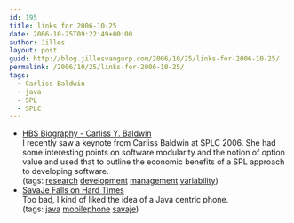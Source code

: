 ```yaml
---
id: 195
title: links for 2006-10-25
date: 2006-10-25T09:22:49+00:00
author: Jilles
layout: post
guid: http://blog.jillesvangurp.com/2006/10/25/links-for-2006-10-25/
permalink: /2006/10/25/links-for-2006-10-25/
tags:
  - Carliss Baldwin
  - java
  - SPL
  - SPLC
---
```

<ul class="delicious">
	<li>
		<div class="delicious-link"><a href="http://www.people.hbs.edu/cbaldwin/">HBS Biography - Carliss Y. Baldwin</a></div>
		<div class="delicious-extended">I recently saw a keynote from Carliss Baldwin at SPLC 2006. She had some interesting points on software modularity and the notion of option value and used that to outline the economic benefits of a SPL approach to developing software.</div>
		<div class="delicious-tags">(tags: <a href="http://del.icio.us/jillesvangurp/research">research</a> <a href="http://del.icio.us/jillesvangurp/development">development</a> <a href="http://del.icio.us/jillesvangurp/management">management</a> <a href="http://del.icio.us/jillesvangurp/variability">variability</a>)</div>
	</li>
	<li>
		<div class="delicious-link"><a href="http://www.eweek.com/article2/0,1895,2032659,00.asp">SavaJe Falls on Hard Times</a></div>
		<div class="delicious-extended">Too bad, I kind of liked the idea of a Java centric phone.</div>
		<div class="delicious-tags">(tags: <a href="http://del.icio.us/jillesvangurp/java">java</a> <a href="http://del.icio.us/jillesvangurp/mobilephone">mobilephone</a> <a href="http://del.icio.us/jillesvangurp/savaje">savaje</a>)</div>
	</li>
</ul>
